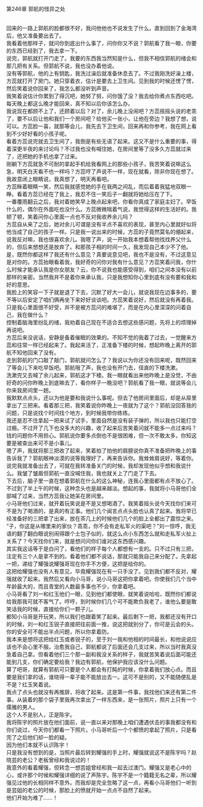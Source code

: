 第246章 郭航的怪异之处
<br />回来的一路上郭航的脸都很不好，我问他他也不说发生了什么。直到回到了金海湾后，他又准备要出去了。<br />我看着他那样子，就问你到底出什么事了，问你你又不说？郭航看了我一眼，你要的东西已经到了，我去拿一下。<br />说完，郭航就打开门走了。我要的东西我当然知是什么，但我不相信郭航的绪会和那几把有关系。但郭航不说，我也没办着他说。<br />没有等郭航，他的上有钥匙，我洗过澡后就准备休息去了。不过我刚洗好澡上楼，方蕊就打开了房门。她只穿着衣，估计是要去上卫生间。见到我的时候还愣了愣，然后笑着说你回来了，我怎么都没听到声音。<br />我笑着说估计你累到了得沉吧，她努了努，问你饿了没？我去给你煮点东西吃吧。每天晚上都这么晚才能回来，真不知以后你该怎么办。<br />我说现在都顾不上了，还顾着以后？对了，余儿晚上没闹吧？方蕊摇摇头说的老乖了，要不以后让他和我们一个房间吧？给他买一张小，让他在旁边？我想了想，说可以。方蕊脸一喜，就那等会儿，我先去下卫生间，回来再和你参考，我在网上看到不少好好看的小孩子呢。<br />看着方蕊说完就去卫生间了，我倒是有些无语了起来。这又不是什么重要的事，得着深更半夜的来讨论吗？不过我也没有喊住她，在房间里等了没多久方蕊就过来了，还把她的手机也拿了过来。<br />刚躺下方蕊就急不可耐的拿起手机给我看网上的那些小孩子，我苦笑着说嘛这么急，明天白天看不也一样吗？方蕊哼了声说不一样，现在就看，除非你现在想了。我故意闭上眼睛说，我真想了，明天再看吧。<br />方蕊眯着眼睛一笑，然后我就感觉她的手在我两之间乱，而后着着我猛地双眼一睁。看着方蕊已经在了我上，我忍不住一笑后子一翻就将她给压在了下。<br />一番覆雨翻云之后，我对着她笑早上晚点起来吧，你看你真成了家庭主妇了。早饭什么的，偶尔在外面吃也没什么。方蕊微微喘着气说，我觉得这样的生活好的。我顿了顿，笑着问你心里面一点也不反对我收养余儿吗？<br />方蕊自从来了之后，她对余儿可谓是没有半点不喜欢的表现，甚至内心里就好似将他当成了自己的孩子一样。只是我一说出来的时候，方蕊的子竟然莫名的绷起来，说我反对嘛，我也很喜欢余儿。我嗯了声，说一开始我本想着帮他找找养父什么的，但后来想想还是放弃了。和那孩子相的时间一久，我发现自己本少不了他。<br />是，既然你都这样了我还有什么意见？真要说意见吧，我也不是没有，不过这意见是对你的。方蕊抬眼看着我，我好奇的问你对我有什么意见？方蕊笑着问我，你什么时候才能承认我是你女朋友？云，你不说我也能感受得到，咱们之间本没有以前那样的亲密。当然我并不是着你来承认我，只是我想知你心里到底有没有要和我和好的意思。<br />我脸上的笑容一下子就是退了下去，沉默了好大一会儿，就说我现在边事多的，要不等以后安定了咱们俩再坐下来好好谈谈吧。方蕊笑着说好，然后就没有再着我。只是我心里面很不好受，并不是被方蕊问的难堪了，而是在内心里深深的问着自己，我在做什么？<br />控制着脑海里纷乱的绪，我劝着自己现在不适合去想这些感问题，先将上的烦理掉再说吧。<br />方蕊后来没说话，安静是备着催眠的效果的。不知不觉的我着了过去，一觉醒来方蕊和往常一样已经起来了。我起来活了，正准备下楼的时候，想起昨晚上离开的郭航不知他回来了没有。<br />走到郭航的门口敲了敲门，郭航就问怎么了？我说以为你还没有回来呢，既然回来了等会儿下来吃早饭吧。郭航哦了声，我也没有开门去，径直的下楼洗漱。<br />洗漱完又去喊了余儿起来，郭航这才下楼。我一眼就看出来他昨晚上是没觉，不由好奇的问你昨晚上到底嘛去了，看你样子一晚没吧？郭航看了我一眼，就说等会儿你来我房间里一趟。<br />我默默点点头，还以为他是要和我说什么事呢。但去了他房间里面后，却是从屉里拿出了三把来。看着那三把，我笑着说你昨晚上一夜就为了这个？郭航没回答我的问题，只是说找个时间找个地方，到时候我带你练练。<br />我还是忍不住拿起一把来试了试手，里面自然是没有装子弹的，所以我也只能打空过瘾。不过开了几下也没多大的兴趣，收了起来后苦笑着问就不能多一点过来吗？钱的问题你不用担心。郭航说你要多点倒也不是很困难，但一次不敢太多，你知这要是被查出来可不是小事儿。<br />嗯了声，我就将那三把收了起来，笑着拍了拍他的肩膀说你真不准备把昨晚上的事告诉我了？郭航眼神淡漠的说等我理好了，再来告诉你。我耸耸肩说好，等着你。<br />说完我就准备出去了，可就在我转准备关门的时候，我却发现他似乎想和我说什么。我皱了皱眉但郭航一直没喊住我，我也就关上了门走了下去。<br />下去后，脑子里一直在想着郭航在什么的这么神秘，连我心里面都有点不放心了。不过到了半上午的时候，这种念头也是越来越淡。想起的事，我就将小马哥他们全部喊了过来，当然方蕊我让她呆在房间里。<br />小马哥他们过来，就开着玩笑说是不是又想喝酒了。我笑着摇头说今天找你们来可不是为了喝酒的，是真的有正事。他们几个闻言点点头脸也认真了起来。我将早已经准备好的三把拿了出来，放在茶几上的时候他们几个的脸上全都出了震惊之来。<br />“子，你这是从哪里来的家伙？乖乖，你不会有走私军火的渠吧？”刘一惊呼，我无语的翻了翻白眼说别闹得跟个土包子似的，就这么点小东西怎么就和走私军火扯上关系了？今天找你们来，就是想问问你们谁对这东西感兴趣。<br />其实我这话等于是白问了，看他们的样子每个人都想有一支的。只不过只有三把，注定有三个人是拿不到的。看着他们都不说话，那就只能我自己来分配了。先拿起一把，递给了耀强说耀强哥现在你手不方便，这把是给你的。<br />这把给耀强也没有人有意见，毕竟耀强现在有一只手没了。见到我们都不反对，耀强就收了起来。我然后又看向小马哥，说小马哥这把你拿着吧。你使我们几个当中年龄最大的，而且青堂的人数最多事也不少，你拿着吧。<br />小马哥看了刘一和红玉他们一眼，见到他们都使眼，就笑着说哈哈，既然你们都说给我那我可就不客气了。哼哼，到时候你们几个可不能欺负我老了，谁他么要是敢笑话我的时候，直接给你们一颗子儿。<br />都知小马哥是开玩笑，所以我们也跟着笑了起来。最后剩下一把，我都还没有开口的时候，刘一和红玉锐子直接把往前面一推，说这把就别分了，你可是云会的头。你的安全可不能出半点问题，所以你拿着防。<br />我本来是想将这把给红玉或者锐子的，至于刘一我和他相的时间最长，和他说说应该也不会心里不服。治愈我自己，郭航都说了后面还会几支过来，所以当时我真没急着自己拿。但看着他们三个那一副和我没关系的样子，我就苦笑着说后面可能还能到几支，你们确定要给我？我边有郭航，他保护我应该没什么问题。<br />算了吧哥，就算有郭航可只要是个人都会有打盹的时候，你拿着我们放心点。而且要是我们拿的话，谁晓得一辈子能不能放出去一。这可不是别的，又不能随便乱是不是？红玉笑着说。<br />我点了点头也就没有再推辞，将收了起来。这是第一件事，我找他们来还有第二件事。从装着的那个袋子里我再次拿出了一样东西来，是一张照片，照片上只有一个儒雅的男人。<br />这个人不是别人，正是陈宇。<br />我将陈宇的照片放在他们面前，说一直以来对那晚上咱们遭遇伏击的事我都没有和你们说过，今天你们都看一下照片。小马哥听后一个个都愤的拿起了照片，只是看完了之后他们却一脸的疑。<br />因为他们本就不认识陈宇！<br />只是我没有想到的是，当照片最后转到耀强的手上时，耀强就说这不是陈宇吗？赵晓芸的老公？老板曾经和我说过的！<br />我意外的看着耀强，但转念一想芸姐曾经和我一起去过澳门。耀强又是老心中的心，或许那个时候和耀强详细的说了声陈宇。陈宇不是一个籍籍无名之辈，所以耀强见过他的长相同样不意外。而我却是完全忽略了这一点，再看小马哥他们一听到是芸姐的老公的时候，那脸上的愤就开始一点点不自然了起来。<br />他们开始为难了……！